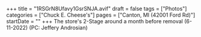 +++
title = "1RSGrN8Ufavy1GsrSNJA.avif"
draft = false
tags = ["Photos"]
categories = ["Chuck E. Cheese's"]
pages = ["Canton, MI (42001 Ford Rd)"]
startDate = ""
+++
The store's 2-Stage around a month before removal (6-11-2022) (PC: Jeffery Androsian)
